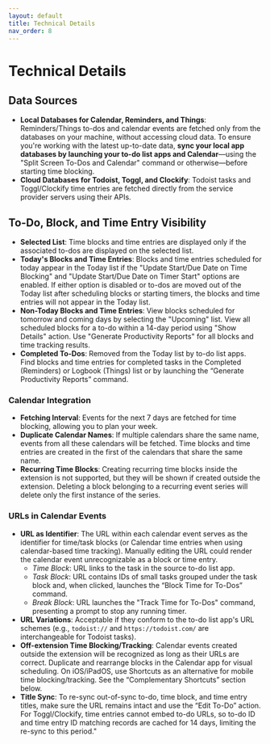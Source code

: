 ```yaml
---
layout: default
title: Technical Details
nav_order: 8
---
```


# Technical Details

## Data Sources

- **Local Databases for Calendar, Reminders, and Things**: Reminders/Things to-dos and calendar events are fetched only from the databases on your machine, without accessing cloud data. To ensure you're working with the latest up-to-date data, **sync your local app databases by launching your to-do list apps and Calendar**—using the "Split Screen To-Dos and Calendar" command or otherwise—before starting time blocking.
- **Cloud Databases for Todoist, Toggl, and Clockify**: Todoist tasks and Toggl/Clockify time entries are fetched directly from the service provider servers using their APIs.

## To-Do, Block, and Time Entry Visibility

- **Selected List**: Time blocks and time entries are displayed only if the associated to-dos are displayed on the selected list.
- **Today's Blocks and Time Entries**: Blocks and time entries scheduled for today appear in the Today list if the "Update Start/Due Date on Time Blocking" and "Update Start/Due Date on Timer Start" options are enabled. If either option is disabled or to-dos are moved out of the Today list after scheduling blocks or starting timers, the blocks and time entries will not appear in the Today list.
- **Non-Today Blocks and Time Entries**: View blocks scheduled for tomorrow and coming days by selecting the "Upcoming" list. View all scheduled blocks for a to-do within a 14-day period using "Show Details" action. Use "Generate Productivity Reports" for all blocks and time tracking results.
- **Completed To-Dos**: Removed from the Today list by to-do list apps. Find blocks and time entries for completed tasks in the Completed (Reminders) or Logbook (Things) list or by launching the “Generate Productivity Reports” command.

### Calendar Integration

- **Fetching Interval**: Events for the next 7 days are fetched for time blocking, allowing you to plan your week.
- **Duplicate Calendar Names**: If multiple calendars share the same name, events from all these calendars will be fetched. Time blocks and time entries are created in the first of the calendars that share the same name.
- **Recurring Time Blocks**: Creating recurring time blocks inside the extension is not supported, but they will be shown if created outside the extension. Deleting a block belonging to a recurring event series will delete only the first instance of the series.

### URLs in Calendar Events

- **URL as Identifier**: The URL within each calendar event serves as the identifier for time/task blocks (or Calendar time entries when using calendar-based time tracking). Manually editing the URL could render the calendar event unrecognizable as a block or time entry.
  - _Time Block_: URL links to the task in the source to-do list app.
  - _Task Block_: URL contains IDs of small tasks grouped under the task block and, when clicked, launches the “Block Time for To-Dos” command.
  - _Break Block_: URL launches the "Track Time for To-Dos" command, presenting a prompt to stop any running timer.
- **URL Variations**: Acceptable if they conform to the to-do list app's URL schemes (e.g., `todoist://` and `https://todoist.com/` are interchangeable for Todoist tasks).
- **Off-extension Time Blocking/Tracking**: Calendar events created outside the extension will be recognized as long as their URLs are correct. Duplicate and rearrange blocks in the Calendar app for visual scheduling. On iOS/iPadOS, use Shortcuts as an alternative for mobile time blocking/tracking. See the “Complementary Shortcuts” section below.
- **Title Sync**: To re-sync out-of-sync to-do, time block, and time entry titles, make sure the URL remains intact and use the “Edit To-Do” action. For Toggl/Clockify, time entries cannot embed to-do URLs, so to-do ID and time entry ID matching records are cached for 14 days, limiting the re-sync to this period."
